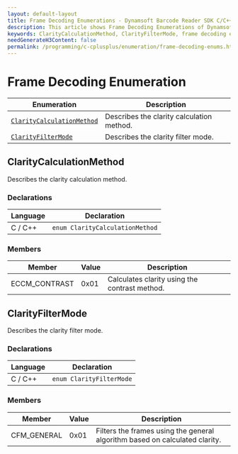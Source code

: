 ```yaml
---
layout: default-layout
title: Frame Decoding Enumerations - Dynamsoft Barcode Reader SDK C/C++ Edition
description: This article shows Frame Decoding Enumerations of Dynamsoft Barcode Reader.
keywords: ClarityCalculationMethod, ClarityFilterMode, frame decoding enumeration, enumeration
needGenerateH3Content: false
permalink: /programming/c-cplusplus/enumeration/frame-decoding-enums.html
---
```



# Frame Decoding Enumeration

| Enumeration | Description |
|-------------|-------------|
| [`ClarityCalculationMethod`](#claritycalculationmethod) | Describes the clarity calculation method. |
| [`ClarityFilterMode`](#clarityfiltermode) | Describes the clarity filter mode. |

## ClarityCalculationMethod

Describes the clarity calculation method.

### Declarations

| Language | Declaration |
| -------- | ----------- |
| C / C++ | `enum ClarityCalculationMethod` |

### Members

| Member | Value | Description |
| --------------------------  | ----- | ----------- |
| ECCM_CONTRAST | 0x01 | Calculates clarity using the contrast method. |

## ClarityFilterMode

Describes the clarity filter mode.

### Declarations

| Language | Declaration |
| -------- | ----------- |
| C / C++ | `enum ClarityFilterMode` |

### Members

| Member | Value | Description |
| --------------------------  | ----- | ----------- |
| CFM_GENERAL | 0x01 | Filters the frames using the general algorithm based on calculated clarity. |
